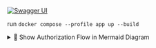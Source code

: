 [![Swagger UI](https://img.shields.io/badge/docs-Swagger_UI-blue?logo=swagger)](http://localhost:8080/swagger-ui/index.html)

run `docker compose --profile app up --build`

<details> <summary>🧩 Show Authorization Flow in Mermaid Diagram</summary>

```mermaid
sequenceDiagram
    participant C as Client
    participant A as API
    participant DB as Database
    Note right of A: Spring Security + JWT

    C->>A: POST /auth/register<br>{email, password}
    A->>DB: Save user with encrypted password
    DB-->>A: OK
    A-->>C: 201 Created

    C->>A: POST /auth/login<br>{email, password}
    A->>DB: Search user by email
    DB-->>A: User found
    A->>A: Verify password with BCrypt
    A->>A: Generate JWT
    A-->>C: 200 OK + Token JWT

    C->>A: GET /metrics<br>Authorization: Bearer {token}
    A->>A: Verify JWT token
    A->>DB: Fetch metrics
    A-->>C: 200 OK + metric data

```
</details>